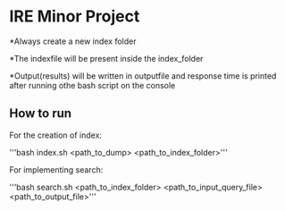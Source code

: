 # IRE Minor Project





*Always create a new index folder

*The indexfile will be present inside the index_folder

*Output(results) will be written in outputfile and response time is printed after running othe bash script on the console

## How to run

For the creation of index: 

'''bash index.sh <path_to_dump> <path_to_index_folder>'''

For implementing search:

'''bash search.sh <path_to_index_folder> <path_to_input_query_file> <path_to_output_file>'''



